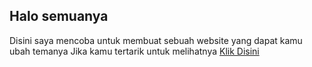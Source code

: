 ## Halo semuanya
Disini saya mencoba untuk membuat sebuah website yang dapat kamu ubah temanya
Jika kamu tertarik untuk melihatnya
<a href="https://change-the-theme.netlify.app/">Klik Disini</a>
